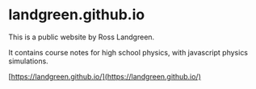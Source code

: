 # landgreen.github.io
This is a public website by Ross Landgreen.

It contains course notes for high school physics, with javascript physics simulations.

[https://landgreen.github.io/](https://landgreen.github.io/)
